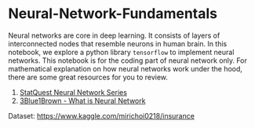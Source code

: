 # Neural-Network-Fundamentals

Neural networks are core in deep learning. It consists of layers of interconnected nodes that resemble neurons in human brain. In this notebook, we explore a python library `tensorflow` to implement neural networks. This notebook is for the coding part of neural network only. For mathematical explanation on how neural networks work under the hood, there are some great resources for you to review.

1. <a href="https://youtu.be/CqOfi41LfDw">StatQuest Neural Network Series</a>
2. <a href="https://youtu.be/aircAruvnKk">3Blue1Brown - What is Neural Network</a>

Dataset: https://www.kaggle.com/mirichoi0218/insurance
